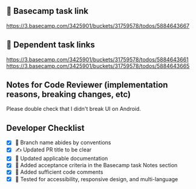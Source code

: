 ## 🔗 Basecamp task link
https://3.basecamp.com/3425901/buckets/31759578/todos/5884643667

## 🔗 Dependent task links
https://3.basecamp.com/3425901/buckets/31759578/todos/5884643661
https://3.basecamp.com/3425901/buckets/31759578/todos/5884643665


## Notes for Code Reviewer (implementation reasons, breaking changes, etc)
Please double check that I didn't break UI on Android.

## Developer Checklist
- [x] 🌿 Branch name abides by conventions
- [x] ✍ Updated PR title to be clear
- [x] 📃 Updated applicable documentation
- [x] 📝 Added acceptance criteria in the Basecamp task Notes section
- [x] 💬 Added sufficient code comments
- [x] 🧪 Tested for accessibility, responsive design, and multi-language

